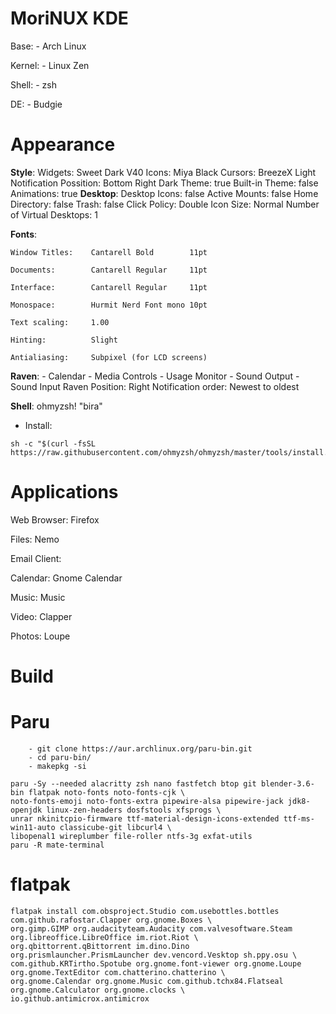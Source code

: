 #   MoriNUX KDE
Base:              - Arch Linux

Kernel:            - Linux Zen

Shell:             - zsh

DE:                - Budgie

#   Appearance

**Style**:
      Widgets:                Sweet Dark V40
      Icons:                  Miya Black
      Cursors:                BreezeX Light
      Notification Possition: Bottom Right
      Dark Theme:             true
      Built-in Theme:         false
      Animations:             true
**Desktop**:
      Desktop Icons:          false
        Active Mounts:          false
        Home Directory:         false
        Trash:                  false
      Click Policy:           Double
      Icon Size:              Normal
      Number of Virtual Desktops: 1

**Fonts**:
    
    Window Titles:    Cantarell Bold        11pt
    
    Documents:        Cantarell Regular     11pt
    
    Interface:        Cantarell Regular     11pt
    
    Monospace:        Hurmit Nerd Font mono 10pt
    
    Text scaling:     1.00
    
    Hinting:          Slight

    Antialiasing:     Subpixel (for LCD screens)

**Raven**:
    - Calendar
    - Media Controls 
    - Usage Monitor
    - Sound Output
    - Sound Input
          Raven Position:        Right
          Notification order:    Newest to oldest
    
**Shell**:              ohmyzsh! "bira"
   - Install:
```
sh -c "$(curl -fsSL https://raw.githubusercontent.com/ohmyzsh/ohmyzsh/master/tools/install.sh)"
```

#   Applications

Web Browser:        Firefox

Files:              Nemo

Email Client:       

Calendar:           Gnome Calendar

Music:              Music

Video:              Clapper

Photos:             Loupe

#               Build

#   Paru
```
    - git clone https://aur.archlinux.org/paru-bin.git
    - cd paru-bin/
    - makepkg -si

paru -Sy --needed alacritty zsh nano fastfetch btop git blender-3.6-bin flatpak noto-fonts noto-fonts-cjk \
noto-fonts-emoji noto-fonts-extra pipewire-alsa pipewire-jack jdk8-openjdk linux-zen-headers dosfstools xfsprogs \
unrar nkinitcpio-firmware ttf-material-design-icons-extended ttf-ms-win11-auto classicube-git libcurl4 \
libopenal1 wireplumber file-roller ntfs-3g exfat-utils 
paru -R mate-terminal 
```

#   flatpak
```
flatpak install com.obsproject.Studio com.usebottles.bottles com.github.rafostar.Clapper org.gnome.Boxes \
org.gimp.GIMP org.audacityteam.Audacity com.valvesoftware.Steam org.libreoffice.LibreOffice im.riot.Riot \
org.qbittorrent.qBittorrent im.dino.Dino org.prismlauncher.PrismLauncher dev.vencord.Vesktop sh.ppy.osu \
com.github.KRTirtho.Spotube org.gnome.font-viewer org.gnome.Loupe org.gnome.TextEditor com.chatterino.chatterino \
org.gnome.Calendar org.gnome.Music com.github.tchx84.Flatseal org.gnome.Calculator org.gnome.clocks \
io.github.antimicrox.antimicrox 
```

